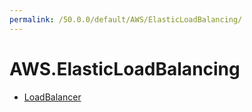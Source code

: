 ```yaml
---
permalink: /50.0.0/default/AWS/ElasticLoadBalancing/
---
```


# AWS.ElasticLoadBalancing



* [LoadBalancer](LoadBalancer.md)